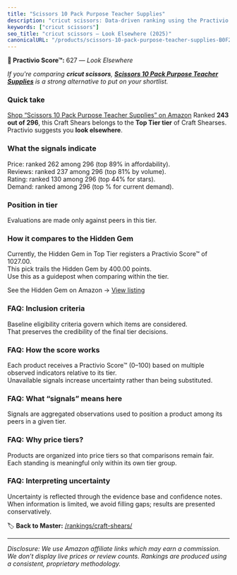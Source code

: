 ```yaml
---
title: "Scissors 10 Pack Purpose Teacher Supplies"
description: "cricut scissors: Data-driven ranking using the Practivio Score™. Positioned by quality, value, demand, findability, momentum."
keywords: ["cricut scissors"]
seo_title: "cricut scissors — Look Elsewhere (2025)"
canonicalURL: "/products/scissors-10-pack-purpose-teacher-supplies-B0F2F9JBZM/"
---
```


**🚫 Practivio Score™:** 627 — _Look Elsewhere_


*If you're comparing **cricut scissors**, **[Scissors 10 Pack Purpose Teacher Supplies](https://www.amazon.com/dp/B0F2F9JBZM?tag=practivio-20)** is a strong alternative to put on your shortlist.*
### Quick take
[Shop “Scissors 10 Pack Purpose Teacher Supplies” on Amazon](https://www.amazon.com/dp/B0F2F9JBZM?tag=practivio-20)
Ranked **243 out of 296**, this Craft Shears belongs to the **Top Tier tier** of Craft Shearses.  
Practivio suggests you **look elsewhere**.

### What the signals indicate
Price: ranked 262 among 296 (top 89% in affordability).  
Reviews: ranked 237 among 296 (top 81% by volume).  
Rating: ranked 130 among 296 (top 44% for stars).  
Demand: ranked  among 296 (top % for current demand).

### Position in tier
Evaluations are made only against peers in this tier.

### How it compares to the Hidden Gem
Currently, the Hidden Gem in Top Tier registers a Practivio Score™ of 1027.00.  
This pick trails the Hidden Gem by 400.00 points.  
Use this as a guidepost when comparing within the tier.  

See the Hidden Gem on Amazon → [View listing](https://www.amazon.com/dp/B07SFTHVBV?tag=practivio-20)

### FAQ: Inclusion criteria
Baseline eligibility criteria govern which items are considered.  
That preserves the credibility of the final tier decisions.

### FAQ: How the score works
Each product receives a Practivio Score™ (0–100) based on multiple observed indicators relative to its tier.  
Unavailable signals increase uncertainty rather than being substituted.

### FAQ: What “signals” means here
Signals are aggregated observations used to position a product among its peers in a given tier.

### FAQ: Why price tiers?
Products are organized into price tiers so that comparisons remain fair.  
Each standing is meaningful only within its own tier group.

### FAQ: Interpreting uncertainty
Uncertainty is reflected through the evidence base and confidence notes.  
When information is limited, we avoid filling gaps; results are presented conservatively.


🏷️ **Back to Master:** [/rankings/craft-shears/](/rankings/craft-shears/)

---
_Disclosure: We use Amazon affiliate links which may earn a commission. We don’t display live prices or review counts. Rankings are produced using a consistent, proprietary methodology._
